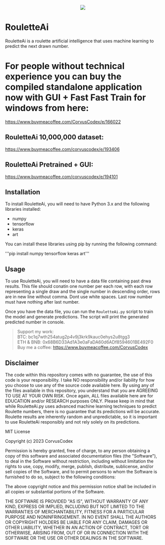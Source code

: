 <p align="center">
  <img src="https://github.com/CorvusCodex/RouletteAi/blob/main/RouletteAi.png?raw=true">
</p>

# RouletteAi
RouletteAi is a roulette artificial intelligence that uses machine learning to predict the next drawn number.

# For people without technical experience you can buy the compiled standalone application now with GUI + Fast Fast Train for windows from here:
https://www.buymeacoffee.com/CorvusCodex/e/166022

## RouletteAi 10,000,000 dataset:
https://www.buymeacoffee.com/corvuscodex/e/193406

## RouletteAi Pretrained + GUI:
https://www.buymeacoffee.com/corvuscodex/e/194101


## Installation

To install RouletteAi, you will need to have Python 3.x and the following libraries installed:
- numpy
- tensorflow
- keras
- art

You can install these libraries using pip by running the following command:

'''pip install numpy tensorflow keras art'''

## Usage

To use RouletteAi, you will need to have a data file containing past drwa results. This file should conatin one number per each row, with each row representing a single draw and the single number in descending order, rows are in new line without comma. Dont use white spaces. Last row number must have nothing after last number.

Once you have the data file, you can run the `RouletteAi.py` script to train the model and generate predictions. The script will print the generated predicted number in console.

>Support my work:<br>
>BTC: bc1q7wth254atug2p4v9j3krk9kauc0ehys2u8tgg3<br>
>ETH & BNB: 0x68B6D33Ad1A3e0aFaDA60d6ADf8594601BE492F0<br>
>Buy me a coffee: https://www.buymeacoffee.com/CorvusCodex

## Disclaimer

The code within this repository comes with no guarantee, the use of this code is your responsibility. I take NO responsibility and/or liability for how you choose to use any of the source code available here. By using any of the files available in this repository, you understand that you are AGREEING TO USE AT YOUR OWN RISK. Once again, ALL files available here are for EDUCATION and/or RESEARCH purposes ONLY.
Please keep in mind that while RouletteAi.py uses advanced machine learning techniques to predict Roulette numbers, there is no guarantee that its predictions will be accurate. Roulette results are inherently random and unpredictable, so it is important to use RouletteAi responsibly and not rely solely on its predictions.


MIT License

Copyright (c) 2023 CorvusCodex

Permission is hereby granted, free of charge, to any person obtaining a copy
of this software and associated documentation files (the "Software"), to deal
in the Software without restriction, including without limitation the rights
to use, copy, modify, merge, publish, distribute, sublicense, and/or sell
copies of the Software, and to permit persons to whom the Software is
furnished to do so, subject to the following conditions:

The above copyright notice and this permission notice shall be included in all
copies or substantial portions of the Software.

THE SOFTWARE IS PROVIDED "AS IS", WITHOUT WARRANTY OF ANY KIND, EXPRESS OR
IMPLIED, INCLUDING BUT NOT LIMITED TO THE WARRANTIES OF MERCHANTABILITY,
FITNESS FOR A PARTICULAR PURPOSE AND NONINFRINGEMENT. IN NO EVENT SHALL THE
AUTHORS OR COPYRIGHT HOLDERS BE LIABLE FOR ANY CLAIM, DAMAGES OR OTHER
LIABILITY, WHETHER IN AN ACTION OF CONTRACT, TORT OR OTHERWISE, ARISING FROM,
OUT OF OR IN CONNECTION WITH THE SOFTWARE OR THE USE OR OTHER DEALINGS IN THE
SOFTWARE.

